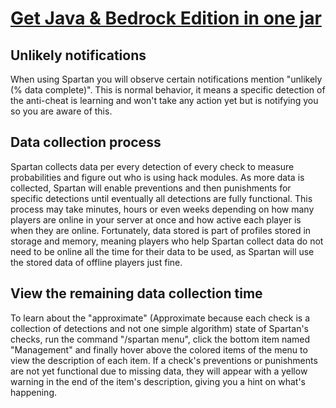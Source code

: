 # <a href="https://www.paypal.com/ncp/payment/EVXKXBD6M5XPC">Get Java & Bedrock Edition in one jar</a>

## Unlikely notifications
When using Spartan you will observe certain notifications mention "unlikely (% data complete)". This is normal behavior, it means a specific detection of the anti-cheat is learning and won't take any action yet but is notifying you so you are aware of this.

## Data collection process
Spartan collects data per every detection of every check to measure probabilities and figure out who is using hack modules. As more data is collected, Spartan will enable preventions and then punishments for specific detections until eventually all detections are fully functional. This process may take minutes, hours or even weeks depending on how many players are online in your server at once and how active each player is when they are online. Fortunately, data stored is part of profiles stored in storage and memory, meaning players who help Spartan collect data do not need to be online all the time for their data to be used, as Spartan will use the stored data of offline players just fine.

## View the remaining data collection time
To learn about the "approximate" (Approximate because each check is a collection of detections and not one simple algorithm) state of Spartan's checks, run the command "/spartan menu", click the bottom item named "Management" and finally hover above the colored items of the menu to view the description of each item. If a check's preventions or punishments are not yet functional due to missing data, they will appear with a yellow warning in the end of the item's description, giving you a hint on what's happening.
